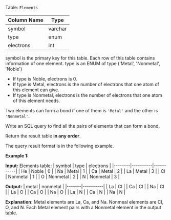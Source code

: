 ﻿
Table:  `Elements`

| Column Name | Type    |
|-------------|---------|
| symbol      | varchar |
| type        | enum    |
| electrons   | int     |


symbol is the primary key for this table.
Each row of this table contains information of one element.
type is an ENUM of type ('Metal', 'Nonmetal', 'Noble')
 - If type is Noble, electrons is 0.
 - If type is Metal, electrons is the number of electrons that one atom of this element can give.
 - If type is Nonmetal, electrons is the number of electrons that one atom of this element needs.

Two elements can form a bond if one of them is  `'Metal'`  and the other is  `'Nonmetal'`.

Write an SQL query to find all the pairs of elements that can form a bond.

Return the result table  **in any order**.

The query result format is in the following example.

**Example 1:**

**Input:** 
Elements table:
| symbol | type     | electrons |
|--------|----------|-----------|
| He     | Noble    | 0         |
| Na     | Metal    | 1         |
| Ca     | Metal    | 2         |
| La     | Metal    | 3         |
| Cl     | Nonmetal | 1         |
| O      | Nonmetal | 2         |
| N      | Nonmetal | 3         |


**Output:** 
| metal | nonmetal |
|-------|----------|
| La    | Cl       |
| Ca    | Cl       |
| Na    | Cl       |
| La    | O        |
| Ca    | O        |
| Na    | O        |
| La    | N        |
| Ca    | N        |
| Na    | N        |


**Explanation:** 
Metal elements are La, Ca, and Na.
Nonmeal elements are Cl, O, and N.
Each Metal element pairs with a Nonmetal element in the output table.
